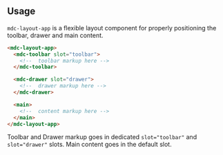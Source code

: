 ## Usage

`mdc-layout-app` is a flexible layout component for properly positioning the toolbar,
drawer and main content.

```html
<mdc-layout-app>
  <mdc-toolbar slot="toolbar">
    <!--  toolbar markup here -->
  </mdc-toolbar>

  <mdc-drawer slot="drawer">
    <!--  drawer markup here -->
  </mdc-drawer>

  <main>
    <!--  content markup here -->
  </main>
</mdc-layout-app>
```

Toolbar and Drawer markup goes in dedicated `slot="toolbar"` and
`slot="drawer"` slots. Main content goes in the default slot.
